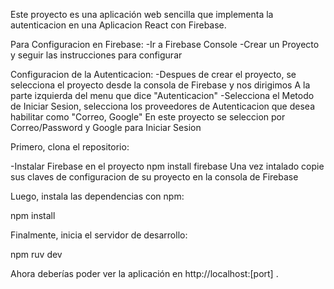 Este proyecto es una aplicación web sencilla que implementa la autenticacion en una Aplicacion React con Firebase.  

Para Configuracion en Firebase:
-Ir a Firebase Console
-Crear un Proyecto y seguir las instrucciones para configurar

Configuracion de la Autenticacion: 
-Despues de crear el proyecto, se selecciona el proyecto desde la consola de Firebase y nos dirigimos A la parte izquierda del menu que dice "Autenticacion"
-Selecciona el Metodo de Iniciar Sesion, selecciona los proveedores de Autenticacion que desea habilitar como "Correo, Google" 
En este proyecto se seleccion por Correo/Password y Google para Iniciar Sesion

Primero, clona el repositorio:

-Instalar Firebase en el proyecto 
npm install firebase
Una vez intalado copie sus claves de configuracion de su proyecto en la consola de Firebase 

Luego, instala las dependencias con npm:

npm install

Finalmente, inicia el servidor de desarrollo:

npm ruv dev 

Ahora deberías poder ver la aplicación en http://localhost:[port] .

